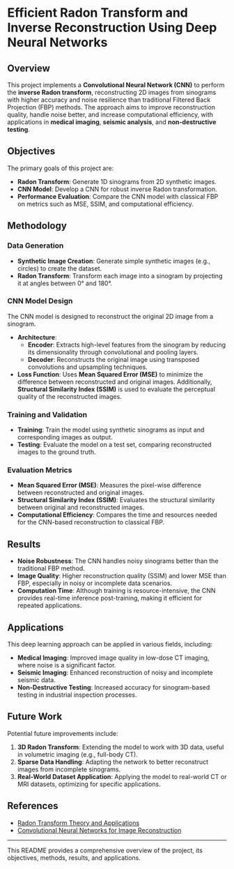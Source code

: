 # Efficient Radon Transform and Inverse Reconstruction Using Deep Neural Networks

## Overview
This project implements a **Convolutional Neural Network (CNN)** to perform the **inverse Radon transform**, reconstructing 2D images from sinograms with higher accuracy and noise resilience than traditional Filtered Back Projection (FBP) methods. The approach aims to improve reconstruction quality, handle noise better, and increase computational efficiency, with applications in **medical imaging**, **seismic analysis**, and **non-destructive testing**.

## Objectives
The primary goals of this project are:
- **Radon Transform**: Generate 1D sinograms from 2D synthetic images.
- **CNN Model**: Develop a CNN for robust inverse Radon transformation.
- **Performance Evaluation**: Compare the CNN model with classical FBP on metrics such as MSE, SSIM, and computational efficiency.

## Methodology

### Data Generation
- **Synthetic Image Creation**: Generate simple synthetic images (e.g., circles) to create the dataset.
- **Radon Transform**: Transform each image into a sinogram by projecting it at angles between 0° and 180°.

### CNN Model Design
The CNN model is designed to reconstruct the original 2D image from a sinogram.
- **Architecture**:
  - **Encoder**: Extracts high-level features from the sinogram by reducing its dimensionality through convolutional and pooling layers.
  - **Decoder**: Reconstructs the original image using transposed convolutions and upsampling techniques.
- **Loss Function**: Uses **Mean Squared Error (MSE)** to minimize the difference between reconstructed and original images. Additionally, **Structural Similarity Index (SSIM)** is used to evaluate the perceptual quality of the reconstructed images.

### Training and Validation
- **Training**: Train the model using synthetic sinograms as input and corresponding images as output.
- **Testing**: Evaluate the model on a test set, comparing reconstructed images to the ground truth.

### Evaluation Metrics
- **Mean Squared Error (MSE)**: Measures the pixel-wise difference between reconstructed and original images.
- **Structural Similarity Index (SSIM)**: Evaluates the structural similarity between original and reconstructed images.
- **Computational Efficiency**: Compares the time and resources needed for the CNN-based reconstruction to classical FBP.

## Results
- **Noise Robustness**: The CNN handles noisy sinograms better than the traditional FBP method.
- **Image Quality**: Higher reconstruction quality (SSIM) and lower MSE than FBP, especially in noisy or incomplete data scenarios.
- **Computation Time**: Although training is resource-intensive, the CNN provides real-time inference post-training, making it efficient for repeated applications.

## Applications
This deep learning approach can be applied in various fields, including:
- **Medical Imaging**: Improved image quality in low-dose CT imaging, where noise is a significant factor.
- **Seismic Imaging**: Enhanced reconstruction of noisy and incomplete seismic data.
- **Non-Destructive Testing**: Increased accuracy for sinogram-based testing in industrial inspection processes.

## Future Work
Potential future improvements include:
1. **3D Radon Transform**: Extending the model to work with 3D data, useful in volumetric imaging (e.g., full-body CT).
2. **Sparse Data Handling**: Adapting the network to better reconstruct images from incomplete sinograms.
3. **Real-World Dataset Application**: Applying the model to real-world CT or MRI datasets, optimizing for specific applications.

## References
- [Radon Transform Theory and Applications](https://example.com/radon_theory)
- [Convolutional Neural Networks for Image Reconstruction](https://example.com/cnn_reconstruction)

---

This README provides a comprehensive overview of the project, its objectives, methods, results, and applications.
